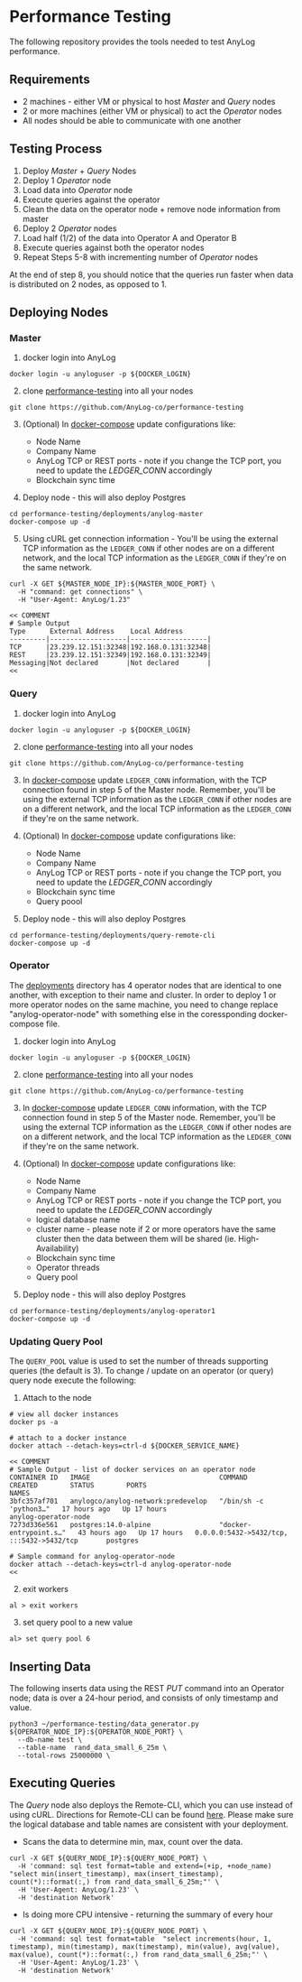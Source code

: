 # Performance Testing 

The following repository provides the tools needed to test AnyLog performance. 


## Requirements
* 2 machines - either VM or physical to host _Master_ and _Query_ nodes 
* 2 or more machines (either VM or physical) to act the _Operator_ nodes   
* All nodes should be able to communicate with one another

## Testing Process 
1. Deploy _Master_ + _Query_ Nodes 
2. Deploy 1 _Operator_ node  
3. Load data into _Operator_ node
4. Execute queries against the operator 
5. Clean the data on the operator node + remove node information from master 
6. Deploy 2 _Operator_ nodes 
7. Load half (1/2) of the data into Operator A and Operator B 
8. Execute queries against both the operator nodes 
9. Repeat Steps 5-8 with incrementing number of _Operator_ nodes  

At the end of step 8, you should notice that the queries run faster when data is distributed on 2 nodes, as opposed to 1.   

## Deploying Nodes
### Master
1. docker login into AnyLog
```shell
docker login -u anyloguser -p ${DOCKER_LOGIN}
``` 

2. clone [performance-testing](https://github.com/AnyLog-co/performance-testing) into all your nodes
```shell
git clone https://github.com/AnyLog-co/performance-testing
```

3. (Optional) In [docker-compose](deployments/anylog-master/anylog_configs.env) update configurations like: 
    * Node Name
    * Company Name 
    * AnyLog TCP or REST ports - note if you change the TCP port, you need to update the _LEDGER_CONN_ accordingly 
    * Blockchain sync time
   

4. Deploy node - this will also deploy Postgres
```shell
cd performance-testing/deployments/anylog-master
docker-compose up -d 
```

5. Using cURL get connection information  - You'll be using the external TCP information as the `LEDGER_CONN` if other 
nodes are on a different network, and the local TCP information as the `LEDGER_CONN` if they're on the same network.
```shell
curl -X GET ${MASTER_NODE_IP}:${MASTER_NODE_PORT} \ 
  -H "command: get connections" \ 
  -H "User-Agent: AnyLog/1.23"
  
<< COMMENT
# Sample Output
Type      External Address    Local Address       
---------|-------------------|-------------------|
TCP      |23.239.12.151:32348|192.168.0.131:32348|
REST     |23.239.12.151:32349|192.168.0.131:32349|
Messaging|Not declared       |Not declared       | 
<< 
```

### Query 
1. docker login into AnyLog
```shell
docker login -u anyloguser -p ${DOCKER_LOGIN}
``` 

2. clone [performance-testing](https://github.com/AnyLog-co/performance-testing) into all your nodes
```shell
git clone https://github.com/AnyLog-co/performance-testing
```

3. In [docker-compose](deployments/query-remote-cli/anylog_configs.env) update `LEDGER_CONN` information, with the TCP 
connection found in step 5 of the Master node. Remember, you'll be using the external TCP information as the `LEDGER_CONN` 
if other nodes are on a different network, and the local TCP information as the `LEDGER_CONN` if they're on the same network.


4. (Optional) In [docker-compose](deployments/query-remote-cli/anylog_configs.env) update configurations like: 
    * Node Name
    * Company Name 
    * AnyLog TCP or REST ports - note if you change the TCP port, you need to update the _LEDGER_CONN_ accordingly 
    * Blockchain sync time
    * Query poool
   

5. Deploy node - this will also deploy Postgres
```shell
cd performance-testing/deployments/query-remote-cli
docker-compose up -d 
```

### Operator
The [deployments](deployments) directory has 4 operator nodes that are identical to one another, with exception to their 
name and cluster. In order to deploy 1 or more operator nodes on the same machine, you need to change replace 
"anylog-operator-node" with something else in the coressponding docker-compose file. 

1. docker login into AnyLog
```shell
docker login -u anyloguser -p ${DOCKER_LOGIN}
``` 

2. clone [performance-testing](https://github.com/AnyLog-co/performance-testing) into all your nodes
```shell
git clone https://github.com/AnyLog-co/performance-testing
```
 
3. In [docker-compose](deployments/anylog-operator1/anylog_configs.env) update `LEDGER_CONN` information, with the TCP 
connection found in step 5 of the Master node. Remember, you'll be using the external TCP information as the `LEDGER_CONN` 
if other nodes are on a different network, and the local TCP information as the `LEDGER_CONN` if they're on the same network.


4. (Optional) In [docker-compose](deployments/query-remote-cli/anylog_configs.env) update configurations like: 
    * Node Name
    * Company Name 
    * AnyLog TCP or REST ports - note if you change the TCP port, you need to update the _LEDGER_CONN_ accordingly 
    * logical database name
    * cluster name - please note if 2 or more operators have the same cluster then the data between them will be shared (ie. High-Availability) 
    * Blockchain sync time
    * Operator threads 
    * Query pool
    
5. Deploy node - this will also deploy Postgres
```shell
cd performance-testing/deployments/anylog-operator1
docker-compose up -d 
```

### Updating Query Pool 
The `QUERY_POOL` value is used to set the number of threads supporting queries (the default is 3). To change / update 
on an operator (or query) query node execute the following: 
1. Attach to the node
```shell
# view all docker instances  
docker ps -a 

# attach to a docker instance
docker attach --detach-keys=ctrl-d ${DOCKER_SERVICE_NAME}

<< COMMENT
# Sample Output - list of docker services on an operator node
CONTAINER ID   IMAGE                                COMMAND                  CREATED        STATUS        PORTS                                           NAMES
3bfc357af701   anylogco/anylog-network:predevelop   "/bin/sh -c 'python3…"   17 hours ago   Up 17 hours                                                   anylog-operator-node
7273d336e561   postgres:14.0-alpine                 "docker-entrypoint.s…"   43 hours ago   Up 17 hours   0.0.0.0:5432->5432/tcp, :::5432->5432/tcp       postgres

# Sample command for anylog-operator-node
docker attach --detach-keys=ctrl-d anylog-operator-node
<< 
```
2. exit workers 
```anylog
al > exit workers 
```
3. set query pool to a new value
```anylog
al> set query pool 6 
```

## Inserting Data 
The following inserts  data using the REST _PUT_ command into an Operator node; data is over a 24-hour period, and 
consists of only timestamp and value.  

```shell
python3 ~/performance-testing/data_generator.py ${OPERATOR_NODE_IP}:${OPERATOR_NODE_PORT} \
  --db-name test \ 
  --table-name  rand_data_small_6_25m \
  --total-rows 25000000 \ 
```

## Executing Queries
The _Query_ node also deploys the Remote-CLI, which you can use instead of using cURL. Directions for Remote-CLI can be found [here](https://github.com/AnyLog-co/documentation/blob/master/northbound%20connectors/remote_cli.md). Please make sure the logical database and table names are consistent with your deployment.   

* Scans the data to determine min, max, count over the data.
```shell
curl -X GET ${QUERY_NODE_IP}:${QUERY_NODE_PORT} \
  -H 'command: sql test format=table and extend=(+ip, +node_name) "select min(insert_timestamp), max(insert_timestamp), count(*)::format(:,) from rand_data_small_6_25m;"' \ 
  -H 'User-Agent: AnyLog/1.23' \
  -H 'destination Network' 
```

* Is doing more CPU intensive - returning the summary of every hour
```shell
curl -X GET ${QUERY_NODE_IP}:${QUERY_NODE_PORT} \
  -H 'command: sql test format=table  "select increments(hour, 1, timestamp), min(timestamp), max(timestamp), min(value), avg(value), max(value), count(*)::format(:,) from rand_data_small_6_25m;"' \ 
  -H 'User-Agent: AnyLog/1.23' \ 
  -H 'destination Network' 
```
